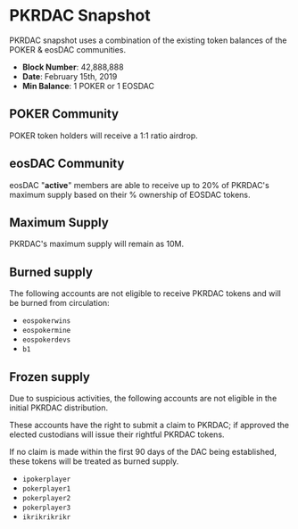 # PKRDAC Snapshot

PKRDAC snapshot uses a combination of the existing token balances of the POKER & eosDAC communities.

- **Block Number**: 42,888,888
- **Date**: February 15th, 2019
- **Min Balance**: 1 POKER or 1 EOSDAC

## POKER Community

POKER token holders will receive a 1:1 ratio airdrop.

## eosDAC Community

eosDAC "**active**" members are able to receive up to 20% of PKRDAC's maximum supply based on their % ownership of EOSDAC tokens.

## Maximum Supply

PKRDAC's maximum supply will remain as 10M.

## Burned supply

The following accounts are not eligible to receive PKRDAC tokens and will be burned from circulation:

- `eospokerwins`
- `eospokermine`
- `eospokerdevs`
- `b1`

## Frozen supply

Due to suspicious activities, the following accounts are not eligible in the initial PKRDAC distribution.

These accounts have the right to submit a claim to PKRDAC; if approved the elected custodians will issue their rightful PKRDAC tokens.

If no claim is made within the first 90 days of the DAC being established, these tokens will be treated as burned supply.

- `ipokerplayer`
- `pokerplayer1`
- `pokerplayer2`
- `pokerplayer3`
- `ikrikrikrikr`

